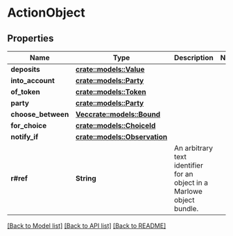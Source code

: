 # ActionObject

## Properties

Name | Type | Description | Notes
------------ | ------------- | ------------- | -------------
**deposits** | [**crate::models::Value**](Value.md) |  | 
**into_account** | [**crate::models::Party**](Party.md) |  | 
**of_token** | [**crate::models::Token**](Token.md) |  | 
**party** | [**crate::models::Party**](Party.md) |  | 
**choose_between** | [**Vec<crate::models::Bound>**](Bound.md) |  | 
**for_choice** | [**crate::models::ChoiceId**](ChoiceId.md) |  | 
**notify_if** | [**crate::models::Observation**](Observation.md) |  | 
**r#ref** | **String** | An arbitrary text identifier for an object in a Marlowe object bundle. | 

[[Back to Model list]](../README.md#documentation-for-models) [[Back to API list]](../README.md#documentation-for-api-endpoints) [[Back to README]](../README.md)


